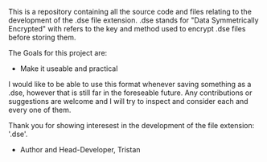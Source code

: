 This is a repository containing all the source code and files relating to the development of the .dse file extension.
.dse stands for "Data Symmetrically Encrypted" with refers to the key and method used to encrypt .dse files before storing them.

The Goals for this project are:
- Make it useable and practical

I would like to be able to use this format whenever saving something as a .dse, however that is still far in the foreseable future.
Any contributions or suggestions are welcome and I will try to inspect and consider each and every one of them.

Thank you for showing interesest in the development of the file extension: '.dse'.

- Author and Head-Developer, Tristan
